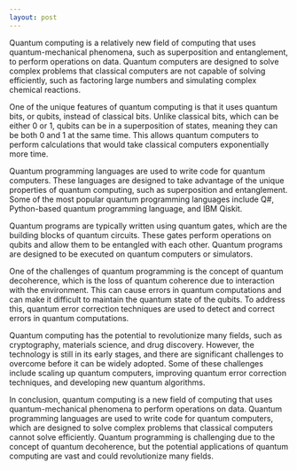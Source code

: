 ```yaml
---
layout: post
---
```

Quantum computing is a relatively new field of computing that uses quantum-mechanical phenomena, such as superposition and entanglement, to perform operations on data. Quantum computers are designed to solve complex problems that classical computers are not capable of solving efficiently, such as factoring large numbers and simulating complex chemical reactions.

One of the unique features of quantum computing is that it uses quantum bits, or qubits, instead of classical bits. Unlike classical bits, which can be either 0 or 1, qubits can be in a superposition of states, meaning they can be both 0 and 1 at the same time. This allows quantum computers to perform calculations that would take classical computers exponentially more time.

Quantum programming languages are used to write code for quantum computers. These languages are designed to take advantage of the unique properties of quantum computing, such as superposition and entanglement. Some of the most popular quantum programming languages include Q#, Python-based quantum programming language, and IBM Qiskit.

Quantum programs are typically written using quantum gates, which are the building blocks of quantum circuits. These gates perform operations on qubits and allow them to be entangled with each other. Quantum programs are designed to be executed on quantum computers or simulators.

One of the challenges of quantum programming is the concept of quantum decoherence, which is the loss of quantum coherence due to interaction with the environment. This can cause errors in quantum computations and can make it difficult to maintain the quantum state of the qubits. To address this, quantum error correction techniques are used to detect and correct errors in quantum computations.

Quantum computing has the potential to revolutionize many fields, such as cryptography, materials science, and drug discovery. However, the technology is still in its early stages, and there are significant challenges to overcome before it can be widely adopted. Some of these challenges include scaling up quantum computers, improving quantum error correction techniques, and developing new quantum algorithms.

In conclusion, quantum computing is a new field of computing that uses quantum-mechanical phenomena to perform operations on data. Quantum programming languages are used to write code for quantum computers, which are designed to solve complex problems that classical computers cannot solve efficiently. Quantum programming is challenging due to the concept of quantum decoherence, but the potential applications of quantum computing are vast and could revolutionize many fields.